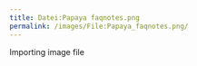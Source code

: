 ```yaml
---
title: Datei:Papaya faqnotes.png
permalink: /images/File:Papaya_faqnotes.png/
---
```


Importing image file